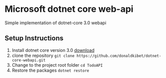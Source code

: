# Microsoft dotnet core web-api

Simple implementation of dotnet-core 3.0 webapi

## Setup Instructions

1. Install dotnet core version 3.0 [download](https://dotnet.microsoft.com/download)
2. clone the repository `git clone https://github.com/donaldkibet/dotnet-core-webapi.git`
3. Change to the project root folder `cd TodoAPI`
4. Restore the packages `dotnet restore`
